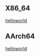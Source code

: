 ## X86_64
[helloworld](asm/x86_64/hello_world/README.md)

## AArch64
[helloworld](asm/aarch64/hello_world/README.md)

